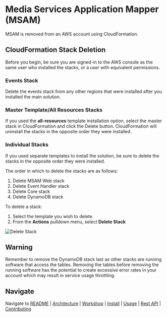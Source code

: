 # Media Services Application Mapper (MSAM)

MSAM is removed from an AWS account using CloudFormation.

## CloudFormation Stack Deletion

Before you begin, be sure you are signed-in to the AWS console as the same user who installed the stacks, or a user with equivalent permissions.

### Events Stack

Delete the events stack from any other regions that were installed after you installed the main solution.

### Master Template/All Resources Stacks

If you used the **all-resources** template installation option, select the master stack in CloudFormation and click the Delete button. CloudFormation will uninstall the stacks in the opposite order they were installed.

### Individual Stacks

If you used separate templates to install the solution, be sure to delete the stacks in the opposite order they were installed.

The order in which to delete the stacks are as follows:

1. Delete MSAM Web stack 
1. Delete Event Handler stack
1. Delete Core stack
1. Delete DynamoDB stack

To delete a stack:

1. Select the template you wish to delete.
2. From the **Actions** pulldown menu, select **Delete Stack**
 
![Delete Stack](images/cfn-delete-stack.jpeg)

## Warning

Remember to remove the DynamoDB stack last as other stacks are running software that access the tables. Removing the tables before removing the running software has the potential to create excessive error rates in your account which may result in service usage throttling.

## Navigate

Navigate to [README](README.md) | [Architecture](docs/README.md) | [Workshop](WORKSHOP.md) | [Install](INSTALL.md) | [Usage](USAGE.md) | [Rest API](REST_API.md) | [Contributing](CONTRIBUTING.md)
